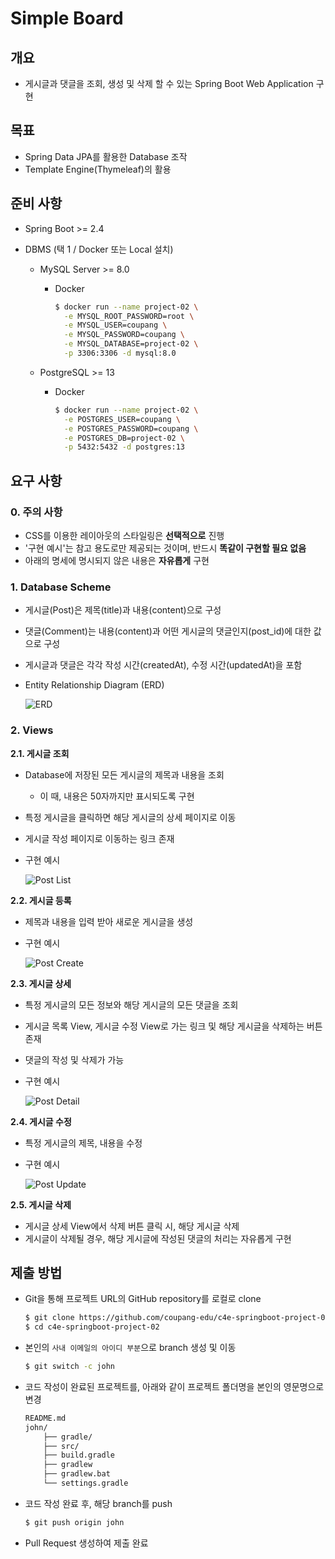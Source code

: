 # Simple Board

## 개요

- 게시글과 댓글을 조회, 생성 및 삭제 할 수 있는 Spring Boot Web Application 구현

## 목표

- Spring Data JPA를 활용한 Database 조작
- Template Engine(Thymeleaf)의 활용

## 준비 사항

- Spring Boot >= 2.4
- DBMS (택 1 / Docker 또는 Local 설치)

    - MySQL Server >= 8.0
        - Docker
          
            ```bash
            $ docker run --name project-02 \
              -e MYSQL_ROOT_PASSWORD=root \
              -e MYSQL_USER=coupang \
              -e MYSQL_PASSWORD=coupang \
              -e MYSQL_DATABASE=project-02 \
              -p 3306:3306 -d mysql:8.0
            ```

    - PostgreSQL >= 13
        - Docker

            ```bash
            $ docker run --name project-02 \
              -e POSTGRES_USER=coupang \
              -e POSTGRES_PASSWORD=coupang \
              -e POSTGRES_DB=project-02 \
              -p 5432:5432 -d postgres:13
            ```


## 요구 사항

### 0. 주의 사항

- CSS를 이용한 레이아웃의 스타일링은 **선택적으로** 진행
- '구현 예시'는 참고 용도로만 제공되는 것이며, 반드시 **똑같이 구현할 필요 없음**
- 아래의 명세에 명시되지 않은 내용은 **자유롭게** 구현

### 1. Database Scheme

- 게시글(Post)은 제목(title)과 내용(content)으로 구성
- 댓글(Comment)는 내용(content)과 어떤 게시글의 댓글인지(post_id)에 대한 값으로 구성
- 게시글과 댓글은 각각 작성 시간(createdAt), 수정 시간(updatedAt)을 포함
- Entity Relationship Diagram (ERD)

    ![ERD](README/erd.png)

### 2. Views

**2.1. 게시글 조회**

- Database에 저장된 모든 게시글의 제목과 내용을 조회
    - 이 때, 내용은 50자까지만 표시되도록 구현
- 특정 게시글을 클릭하면 해당 게시글의 상세 페이지로 이동
- 게시글 작성 페이지로 이동하는 링크 존재
- 구현 예시

    ![Post List](README/post-list.png)

**2.2. 게시글 등록**

- 제목과 내용을 입력 받아 새로운 게시글을 생성
- 구현 예시

    ![Post Create](README/post-create.png)

**2.3. 게시글 상세**

- 특정 게시글의 모든 정보와 해당 게시글의 모든 댓글을 조회
- 게시글 목록 View, 게시글 수정 View로 가는 링크 및 해당 게시글을 삭제하는 버튼 존재
- 댓글의 작성 및 삭제가 가능
- 구현 예시

    ![Post Detail](README/post-detail.png)

**2.4. 게시글 수정**

- 특정 게시글의 제목, 내용을 수정
- 구현 예시

    ![Post Update](README/post-update.png)


**2.5. 게시글 삭제**

- 게시글 상세 View에서 삭제 버튼 클릭 시, 해당 게시글 삭제
- 게시글이 삭제될 경우, 해당 게시글에 작성된 댓글의 처리는 자유롭게 구현


## 제출 방법

- Git을 통해 프로젝트 URL의 GitHub repository를 로컬로 clone

    ```bash
    $ git clone https://github.com/coupang-edu/c4e-springboot-project-02
    $ cd c4e-springboot-project-02
    ```

- 본인의 `사내 이메일의 아이디 부분`으로 branch 생성 및 이동

    ```bash
    $ git switch -c john
    ```

- 코드 작성이 완료된 프로젝트를, 아래와 같이 프로젝트 폴더명을 본인의 영문명으로 변경

    ```bash
    README.md
    john/
        ├── gradle/
        ├── src/
        ├── build.gradle
        ├── gradlew
        ├── gradlew.bat
        └── settings.gradle
    ```

- 코드 작성 완료 후, 해당 branch를 push

    ```bash
    $ git push origin john
    ```

- Pull Request 생성하여 제출 완료
